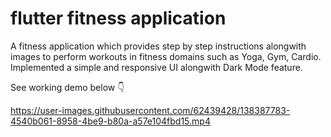 # flutter fitness application

A fitness application which provides step by step instructions alongwith images 
to perform workouts in fitness domains such as Yoga, Gym, Cardio.
Implemented a simple and responsive UI alongwith Dark Mode feature.

See working demo below 👇

https://user-images.githubusercontent.com/62439428/138387783-4540b061-8958-4be9-b80a-a57e104fbd15.mp4
